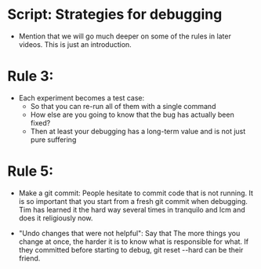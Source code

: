# Script: Strategies for debugging

- Mention that we will go much deeper on some of the rules in later videos. This is just
  an introduction.

# Rule 3:

- Each experiment becomes a test case:
  - So that you can re-run all of them with a single command
  - How else are you going to know that the bug has actually been fixed?
  - Then at least your debugging has a long-term value and is not just pure suffering

# Rule 5:

- Make a git commit: People hesitate to commit code that is not running. It is so
  important that you start from a fresh git commit when debugging. Tim has learned it
  the hard way several times in tranquilo and lcm and does it religiously now.

- "Undo changes that were not helpful": Say that The more things you change at once, the
  harder it is to know what is responsible for what. If they committed before starting
  to debug, git reset --hard can be their friend.
